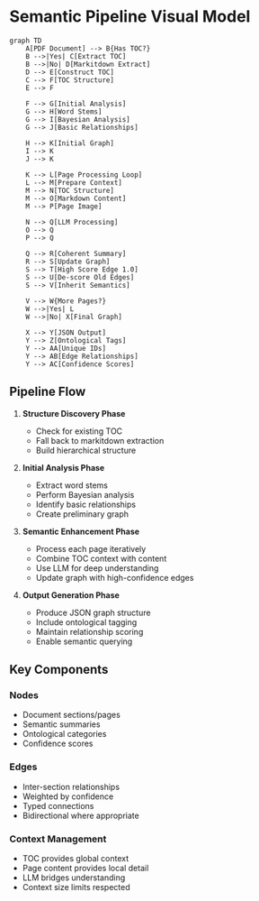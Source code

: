 # Semantic Pipeline Visual Model

```mermaid
graph TD
    A[PDF Document] --> B{Has TOC?}
    B -->|Yes| C[Extract TOC]
    B -->|No| D[Markitdown Extract]
    D --> E[Construct TOC]
    C --> F[TOC Structure]
    E --> F
    
    F --> G[Initial Analysis]
    G --> H[Word Stems]
    G --> I[Bayesian Analysis]
    G --> J[Basic Relationships]
    
    H --> K[Initial Graph]
    I --> K
    J --> K
    
    K --> L[Page Processing Loop]
    L --> M[Prepare Context]
    M --> N[TOC Structure]
    M --> O[Markdown Content]
    M --> P[Page Image]
    
    N --> Q[LLM Processing]
    O --> Q
    P --> Q
    
    Q --> R[Coherent Summary]
    R --> S[Update Graph]
    S --> T[High Score Edge 1.0]
    S --> U[De-score Old Edges]
    S --> V[Inherit Semantics]
    
    V --> W{More Pages?}
    W -->|Yes| L
    W -->|No| X[Final Graph]
    
    X --> Y[JSON Output]
    Y --> Z[Ontological Tags]
    Y --> AA[Unique IDs]
    Y --> AB[Edge Relationships]
    Y --> AC[Confidence Scores]
```

## Pipeline Flow

1. **Structure Discovery Phase**
   - Check for existing TOC
   - Fall back to markitdown extraction
   - Build hierarchical structure

2. **Initial Analysis Phase**
   - Extract word stems
   - Perform Bayesian analysis
   - Identify basic relationships
   - Create preliminary graph

3. **Semantic Enhancement Phase**
   - Process each page iteratively
   - Combine TOC context with content
   - Use LLM for deep understanding
   - Update graph with high-confidence edges

4. **Output Generation Phase**
   - Produce JSON graph structure
   - Include ontological tagging
   - Maintain relationship scoring
   - Enable semantic querying

## Key Components

### Nodes
- Document sections/pages
- Semantic summaries
- Ontological categories
- Confidence scores

### Edges
- Inter-section relationships
- Weighted by confidence
- Typed connections
- Bidirectional where appropriate

### Context Management
- TOC provides global context
- Page content provides local detail
- LLM bridges understanding
- Context size limits respected
